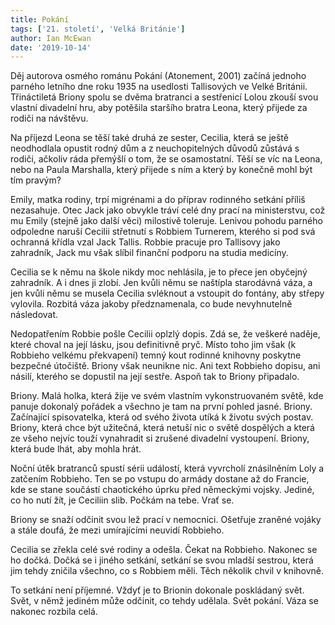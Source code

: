 ```yaml
---
title: Pokání
tags: ['21. století', 'Velká Británie']
author: Ian McEwan
date: '2019-10-14'
---
```


Děj autorova osmého románu Pokání (Atonement, 2001) začíná jednoho parného letního dne roku 1935 na usedlosti Tallisových ve Velké Británii. Třináctiletá Briony spolu se dvěma bratranci a sestřenicí Lolou zkouší svou vlastní divadelní hru, aby potěšila staršího bratra Leona, který přijede za rodiči na návštěvu.

Na příjezd Leona se těší také druhá ze sester, Cecilia, která se ještě neodhodlala opustit rodný dům a z neuchopitelných důvodů zůstává s rodiči, ačkoliv ráda přemýšlí o tom, že se osamostatní. Těší se víc na Leona, nebo na Paula Marshalla, který přijede s ním a který by konečně mohl být tím pravým?

Emily, matka rodiny, trpí migrénami a do příprav rodinného setkání příliš nezasahuje. Otec Jack jako obvykle tráví celé dny prací na ministerstvu, což mu Emily (stejně jako další věci) milostivě toleruje. Lenivou pohodu parného odpoledne naruší Cecilii střetnutí s Robbiem Turnerem, kterého si pod svá ochranná křídla vzal Jack Tallis. Robbie pracuje pro Tallisovy jako zahradník, Jack mu však slíbil finanční podporu na studia medicíny.

Cecilia se k němu na škole nikdy moc nehlásila, je to přece jen obyčejný zahradník. A i dnes ji zlobí. Jen kvůli němu se naštípla starodávná váza, a jen kvůli němu se musela Cecilia svléknout a vstoupit do fontány, aby střepy vylovila. Rozbitá váza jakoby předznamenala, co bude nevyhnutelně následovat.

Nedopatřením Robbie pošle Cecilii oplzlý dopis. Zdá se, že veškeré naděje, které choval na její lásku, jsou definitivně pryč. Místo toho jim však (k Robbieho velkému překvapení) temný kout rodinné knihovny poskytne bezpečné útočiště. Briony však neunikne nic. Ani text Robbieho dopisu, ani násilí, kterého se dopustil na její sestře. Aspoň tak to Briony připadalo.

Briony. Malá holka, která žije ve svém vlastním vykonstruovaném světě, kde panuje dokonalý pořádek a všechno je tam na první pohled jasné. Briony. Začínající spisovatelka, která od svého života utíká k životu svých postav. Briony, která chce být užitečná, která netuší nic o světě dospělých a která ze všeho nejvíc touží vynahradit si zrušené divadelní vystoupení. Briony, která bude lhát, aby mohla hrát.

Noční útěk bratranců spustí sérii událostí, která vyvrcholí znásilněním Loly a zatčením Robbieho. Ten se po vstupu do armády dostane až do Francie, kde se stane součástí chaotického úprku před německými vojsky. Jediné, co ho nutí žít, je Ceciliin slib. Počkám na tebe. Vrať se.

Briony se snaží odčinit svou lež prací v nemocnici. Ošetřuje zraněné vojáky a stále doufá, že mezi umírajícími neuvidí Robbieho.

Cecilia se zřekla celé své rodiny a odešla. Čekat na Robbieho. Nakonec se ho dočká. Dočká se i jiného setkání, setkání se svou mladší sestrou, která jim tehdy zničila všechno, co s Robbiem měli. Těch několik chvil v knihovně.

To setkání není příjemné. Vždyť je to Brionin dokonale poskládaný svět. Svět, v němž jediném může odčinit, co tehdy udělala. Svět pokání. Váza se nakonec rozbila celá.

